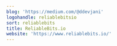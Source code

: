 ```yaml
---
blog: 'https://medium.com/@ddevjani'
logohandle: reliablebitsio
sort: reliablebits
title: ReliableBits.io
website: 'https://www.reliablebits.io/'
---
```

